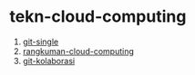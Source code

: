 # tekn-cloud-computing
1.  [git-single](https://github.com/AnggitaAlbiantara/tekn-cloud-computing/blob/46d4c5dfa90bb27fc4535a0745032d7bf8348b53/minggu-01/git-single.md)
2.  [rangkuman-cloud-computing](https://github.com/AnggitaAlbiantara/tekn-cloud-computing/blob/e02d50b761731389c94a74a11bb21d4ad03d9d45/minggu-01/rangkuman-cloud-computing.md)
3.  [git-kolaborasi](https://github.com/AnggitaAlbiantara/tekn-cloud-computing/blob/e02d50b761731389c94a74a11bb21d4ad03d9d45/minggu-01/git-kolaborasi.md)
